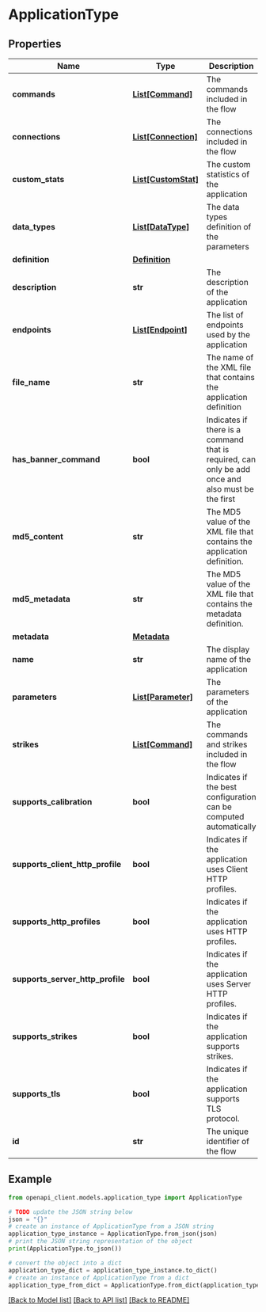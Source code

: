 # ApplicationType


## Properties

Name | Type | Description | Notes
------------ | ------------- | ------------- | -------------
**commands** | [**List[Command]**](Command.md) | The commands included in the flow | [optional] 
**connections** | [**List[Connection]**](Connection.md) | The connections included in the flow | [optional] [readonly] 
**custom_stats** | [**List[CustomStat]**](CustomStat.md) | The custom statistics of the application | [optional] 
**data_types** | [**List[DataType]**](DataType.md) | The data types definition of the parameters | [optional] 
**definition** | [**Definition**](Definition.md) |  | [optional] 
**description** | **str** | The description of the application | [optional] 
**endpoints** | [**List[Endpoint]**](Endpoint.md) | The list of endpoints used by the application | [optional] [readonly] 
**file_name** | **str** | The name of the XML file that contains the application definition | [optional] 
**has_banner_command** | **bool** | Indicates if there is a command that is required, can only be add once and also must be the first | [optional] 
**md5_content** | **str** | The MD5 value of the XML file that contains the application definition. | [optional] 
**md5_metadata** | **str** | The MD5 value of the XML file that contains the metadata definition. | [optional] 
**metadata** | [**Metadata**](Metadata.md) |  | [optional] 
**name** | **str** | The display name of the application | [optional] 
**parameters** | [**List[Parameter]**](Parameter.md) | The parameters of the application | [optional] [readonly] 
**strikes** | [**List[Command]**](Command.md) | The commands and strikes included in the flow | [optional] 
**supports_calibration** | **bool** | Indicates if the best configuration can be computed automatically | [optional] 
**supports_client_http_profile** | **bool** | Indicates if the application uses Client HTTP profiles. | [optional] 
**supports_http_profiles** | **bool** | Indicates if the application uses HTTP profiles. | [optional] 
**supports_server_http_profile** | **bool** | Indicates if the application uses Server HTTP profiles. | [optional] 
**supports_strikes** | **bool** | Indicates if the application supports strikes. | [optional] 
**supports_tls** | **bool** | Indicates if the application supports TLS protocol. | [optional] 
**id** | **str** | The unique identifier of the flow | [optional] [readonly] 

## Example

```python
from openapi_client.models.application_type import ApplicationType

# TODO update the JSON string below
json = "{}"
# create an instance of ApplicationType from a JSON string
application_type_instance = ApplicationType.from_json(json)
# print the JSON string representation of the object
print(ApplicationType.to_json())

# convert the object into a dict
application_type_dict = application_type_instance.to_dict()
# create an instance of ApplicationType from a dict
application_type_from_dict = ApplicationType.from_dict(application_type_dict)
```
[[Back to Model list]](../README.md#documentation-for-models) [[Back to API list]](../README.md#documentation-for-api-endpoints) [[Back to README]](../README.md)


